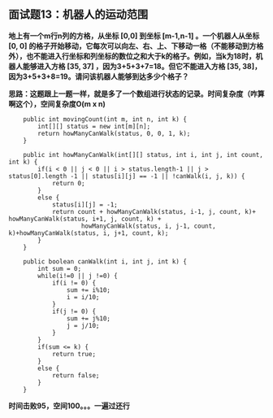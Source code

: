 ## 面试题13：机器人的运动范围
**地上有一个m行n列的方格，从坐标 [0,0] 到坐标 [m-1,n-1] 。一个机器人从坐标 [0, 0] 的格子开始移动，它每次可以向左、右、上、下移动一格（不能移动到方格外），也不能进入行坐标和列坐标的数位之和大于k的格子。例如，当k为18时，机器人能够进入方格 [35, 37] ，因为3+5+3+7=18。但它不能进入方格 [35, 38]，因为3+5+3+8=19。请问该机器人能够到达多少个格子？**

**思路：这题跟上一题一样，就是多了一个数组进行状态的记录。时间复杂度（咋算啊这个），空间复杂度O(m x n)**
```
	public int movingCount(int m, int n, int k) {
		int[][] status = new int[m][n];
		return howManyCanWalk(status, 0, 0, 1, k);
    }

    public int howManyCanWalk(int[][] status, int i, int j, int count, int k) {
		if(i < 0 || j < 0 || i > status.length-1 || j > status[0].length -1 || status[i][j] == -1 || !canWalk(i, j, k)) {
			return 0;
		}
		else {
			status[i][j] = -1;
			return count + howManyCanWalk(status, i-1, j, count, k)+ howManyCanWalk(status, i+1, j, count, k) + 
					howManyCanWalk(status, i, j-1, count, k)+howManyCanWalk(status, i, j+1, count, k);
		}
	}

	public boolean canWalk(int i, int j, int k) {
		int sum = 0;
		while(i!=0 || j !=0) {
			if(i != 0) {
				sum += i%10;
				i = i/10;
			}
			if(j != 0) {
				sum += j%10;
				j = j/10;
			}
		}
		if(sum <= k) {
			return true;
		}
		else {
			return false;
		}
	}
```
**时间击败95，空间100。。。一遍过还行**